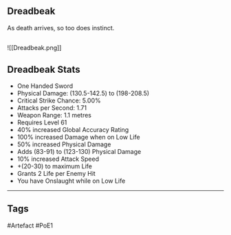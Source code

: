 ## Dreadbeak
As death arrives, so too does instinct.
##
![[Dreadbeak.png]]
## Dreadbeak Stats
- One Handed Sword
- Physical Damage: (130.5-142.5) to (198-208.5)
- Critical Strike Chance: 5.00%
- Attacks per Second: 1.71
- Weapon Range: 1.1 metres
- Requires Level 61
- 40% increased Global Accuracy Rating
- 100% increased Damage when on Low Life
- 50% increased Physical Damage
- Adds (83-91) to (123-130) Physical Damage
- 10% increased Attack Speed
- +(20-30) to maximum Life
- Grants 2 Life per Enemy Hit
- You have Onslaught while on Low Life


---
## Tags
#Artefact
#PoE1
